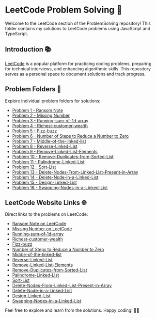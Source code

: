 # LeetCode Problem Solving 🚀

Welcome to the LeetCode section of the ProblemSolving repository! This folder contains my solutions to LeetCode problems using JavaScript and TypeScript.

## Introduction 📚

[LeetCode](https://leetcode.com/) is a popular platform for practicing coding problems, preparing for technical interviews, and enhancing algorithmic skills. This repository serves as a personal space to document solutions and track progress.

## Problem Folders 📁

Explore individual problem folders for solutions:

- [Problem 1 - Ransom Note](1-RansomNote)
- [Problem 2 - Missing Number](2-MissingNumber)
- [Problem 3 - Running-sum-of-1d-array](3-Running-sum-of-1d-array)
- [Problem 4 - Richest-customer-wealth](4-Richest-customer-wealth)
- [Problem 5 - Fizz-buzz](5-Fizz-buzz)
- [Problem 6 - Number of Steps to Reduce a Number to Zero](6-Number-of-steps-to-reduce-a-number-to-zero)
- [Problem 7 - Middle-of-the-linked-list](7-Middle-of-the-linked-list)
- [Problem 8 - Reverse-Linked-List](8-Reverse-Linked-List)
- [Problem 9 - Remove-Linked-List-Elements](9-Remove-Linked-List-Elements)
- [Problem 10 - Remove-Duplicates-from-Sorted-List](10-Remove-Duplicates-from-Sorted-List)
- [Problem 11 - Palindrome-Linked-List](11-Palindrome-Linked-List)
- [Problem 12 - Sort-List](12-Sort-List)
- [Problem 13 - Delete-Nodes-From-Linked-List-Present-in-Array](13-Delete-Nodes-From-Linked-List-Present-in-Array)
- [Problem 14 - Delete-Node-in-a-Linked-List](14-Delete-Node-in-a-Linked-List)
- [Problem 15 - Design-Linked-List](15-Design-Linked-List)
- [Problem 16 - Swapping-Nodes-in-a-Linked-List](16-Swapping-Nodes-in-a-Linked-List)

## LeetCode Website Links 🌐

Direct links to the problems on LeetCode:

- [Ransom Note on LeetCode](https://leetcode.com/problems/ransom-note/)
- [Missing Number on LeetCode](https://leetcode.com/problems/missing-number/)
- [Running-sum-of-1d-array](https://leetcode.com/problems/running-sum-of-1d-array/)
- [Richest-customer-wealth](https://leetcode.com/problems/richest-customer-wealth/)
- [Fizz-buzz](https://leetcode.com/problems/fizz-buzz/)
- [Number of Steps to Reduce a Number to Zero](https://leetcode.com/problems/number-of-steps-to-reduce-a-number-to-zero/)
- [Middle-of-the-linked-list](https://leetcode.com/problems/middle-of-the-linked-list/)
- [Reverse-Linked-List](https://leetcode.com/problems/reverse-linked-list/)
- [Remove-Linked-List-Elements](https://leetcode.com/problems/remove-linked-list-elements/)
- [Remove-Duplicates-from-Sorted-List](https://leetcode.com/problems/remove-duplicates-from-sorted-list)
- [Palindrome-Linked-List](https://leetcode.com/problems/palindrome-linked-list)
- [Sort-List](https://leetcode.com/problems/sort-list)
- [Delete-Nodes-From-Linked-List-Present-in-Array](https://leetcode.com/problems/delete-nodes-from-linked-list-present-in-array)
- [Delete-Node-in-a-Linked-List](https://leetcode.com/problems/delete-node-in-a-linked-list)
- [Design-Linked-List](https://leetcode.com/problems/design-linked-list)
- [Swapping-Nodes-in-a-Linked-List](https://leetcode.com/problems/swapping-nodes-in-a-linked-list)

Feel free to explore and learn from the solutions. Happy coding! 🚴‍♂️
